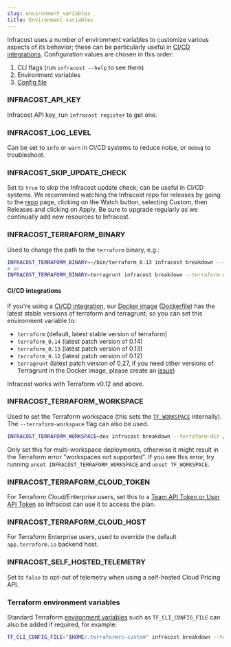 ```yaml
---
slug: environment_variables
title: Environment variables
---
```


Infracost uses a number of environment variables to customize various aspects of its behavior; these can be particularly useful in [CI/CD integrations](/docs/integrations/cicd). Configuration values are chosen in this order:
1. CLI flags (run `infracost --help` to see them)
2. Environment variables
3. [Config file](/docs/multi_project/config_file)

### INFRACOST_API_KEY
Infracost API key, run `infracost register` to get one.

### INFRACOST_LOG_LEVEL
Can be set to `info` or `warn` in CI/CD systems to reduce noise, or `debug` to troubleshoot.

### INFRACOST_SKIP_UPDATE_CHECK
Set to `true` to skip the Infracost update check; can be useful in CI/CD systems. We recommend watching the Infracost repo for releases by going to the [repo](https://github.com/infracost/infracost) page, clicking on the Watch button, selecting Custom, then Releases and clicking on Apply. Be sure to upgrade regularly as we continually add new resources to Infracost.

### INFRACOST_TERRAFORM_BINARY
Used to change the path to the `terraform` binary, e.g.:
  ```sh
  INFRACOST_TERRAFORM_BINARY=~/bin/terraform_0.13 infracost breakdown --terraform-dir /path/to/code
  # or
  INFRACOST_TERRAFORM_BINARY=terragrunt infracost breakdown --terraform-dir=/path/to/code
  ```

#### CI/CD integrations
If you're using a [CI/CD integration](/docs/integrations/cicd), our [Docker image](https://hub.docker.com/repository/docker/infracost/infracost) ([Dockerfile](https://github.com/infracost/infracost/blob/master/Dockerfile)) has the latest stable versions of terraform and terragrunt; so you can set this environment variable to:
- `terraform` (default, latest stable version of terraform)
- `terraform_0.14` (latest patch version of 0.14)
- `terraform_0.13` (latest patch version of 0.13)
- `terraform_0.12` (latest patch version of 0.12)
- `terragrunt` (latest patch version of 0.27, if you need other versions of Terragrunt in the Docker image, please create an [issue](https://github.com/infracost/infracost/issues/new/choose))

Infracost works with Terraform v0.12 and above.

### INFRACOST_TERRAFORM_WORKSPACE
Used to set the Terraform workspace (this sets the [`TF_WORKSPACE`](https://www.terraform.io/docs/cli/config/environment-variables.html#tf_workspace) internally). The `--terraform-workspace` flag can also be used.
  ```sh
  INFRACOST_TERRAFORM_WORKSPACE=dev infracost breakdown --terraform-dir /path/to/code
  ```

Only set this for multi-workspace deployments, otherwise it might result in the Terraform error "workspaces not supported". If you see this error, try running `unset INFRACOST_TERRAFORM_WORKSPACE` and `unset TF_WORKSPACE`.

### INFRACOST_TERRAFORM_CLOUD_TOKEN
For Terraform Cloud/Enterprise users, set this to a [Team API Token or User API Token](https://www.terraform.io/docs/cloud/users-teams-organizations/api-tokens.html) so Infracost can use it to access the plan.

### INFRACOST_TERRAFORM_CLOUD_HOST
For Terraform Enterprise users, used to override the default `app.terraform.io` backend host.

### INFRACOST_SELF_HOSTED_TELEMETRY
Set to `false` to opt-out of telemetry when using a self-hosted Cloud Pricing API.

### Terraform environment variables
Standard Terraform [environment variables](https://www.terraform.io/docs/commands/environment-variables.html) such as `TF_CLI_CONFIG_FILE` can also be added if required, for example:
```sh
TF_CLI_CONFIG_FILE="$HOME/.terraformrc-custom" infracost breakdown --terraform-dir /path/to/code
```
